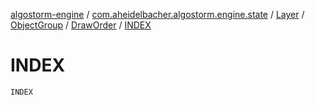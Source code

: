 [algostorm-engine](../../../../index.md) / [com.aheidelbacher.algostorm.engine.state](../../../index.md) / [Layer](../../index.md) / [ObjectGroup](../index.md) / [DrawOrder](index.md) / [INDEX](.)

# INDEX

`INDEX`